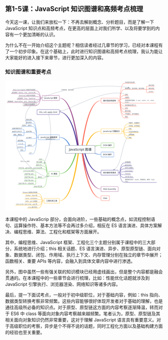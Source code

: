 ## 第1-5课：JavaScript 知识图谱和高频考点梳理

今天这一课，让我们来放松一下：不再去解剖概念、分析题目，而是了解一下 JavaScript 知识点和高频考点，在更高的层面上对我们所学、以及将要学到的内容有一个更加清晰的认识。

为什么不在一开始介绍这个主题呢？相信读者经过几章节的学习，已经对本课程有了一个初步印象。在这个基础上，此时进行知识图谱和高频考点梳理，我认为能让大家能好的进入接下来章节，进行更加深入的内容。

### 知识图谱和重要考点

![enter image description here](assets/b3bec6f0-770f-11e9-83dc-19aaf4aa0006.png)

本课程中的 JavaScrip 部分，会面向进阶，一些基础的概念点，如流程控制语句、运算操作符、基本方法等不会再过多介绍，相反在 ES 语言演进、具体方案解决、编程思维、算法、工程化和框架等方面展开。

其中，编程思维、JavaScript 框架、工程化三个主题分别属于课程中的三大部分，系统地进行介绍；this 相关话题、ES 语言演进、异步、原型原型链、面向对象、数据类型、闭包、作用域、执行上下文、内存管理分别在独立的章节中展开；函数相关、重要 APIs 等内容，会融入到具体文章内容中进行渗透。

另外，图中虽然一些有强关联的知识模块已经用虚线画出，但是整个内容都是融会贯通的。在本课程中的一些章节会进行梳理，比如：性能优化话题就涉及到 JavaScript 引擎执行、浏览器渲染、网络知识等诸多内容。

最后，提一下面试考点，一般对于初中级职位，对于基础内容，例如：this 指向、数据类型转换考察非常频繁。这些内容能够很好体现开发者对于基础的理解，也是通往高级所必备的知识点。对于原型、原型链这方面的内容考察逐渐降温，转而对于 ES6 中 class 等面向对象内容考察越来越频繁。笔者认为，原型、原型链及其相关面向对象知识仍然非常重要，这对于理解 JavaScript 语言具有重要意义。对于高级职位的考察，异步是个不得不说的话题，同时工程化方面以及基础构建方面的经验也至关重要。